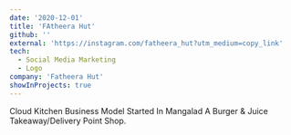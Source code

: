 ```yaml
---
date: '2020-12-01'
title: 'FAtheera Hut'
github: ''
external: 'https://instagram.com/fatheera_hut?utm_medium=copy_link'
tech:
  - Social Media Marketing
  - Logo
company: 'Fatheera Hut'
showInProjects: true
---
```


Cloud Kitchen Business Model Started In Mangalad A Burger & Juice Takeaway/Delivery Point Shop. 
